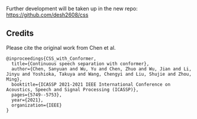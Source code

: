 Further development will be taken up in the new repo: https://github.com/desh2608/css

## Credits
Please cite the original work from Chen et al.
```
@inproceedings{CSS_with_Conformer,
  title={Continuous speech separation with conformer},
  author={Chen, Sanyuan and Wu, Yu and Chen, Zhuo and Wu, Jian and Li, Jinyu and Yoshioka, Takuya and Wang, Chengyi and Liu, Shujie and Zhou, Ming},
  booktitle={ICASSP 2021-2021 IEEE International Conference on Acoustics, Speech and Signal Processing (ICASSP)},
  pages={5749--5753},
  year={2021},
  organization={IEEE}
}
```
